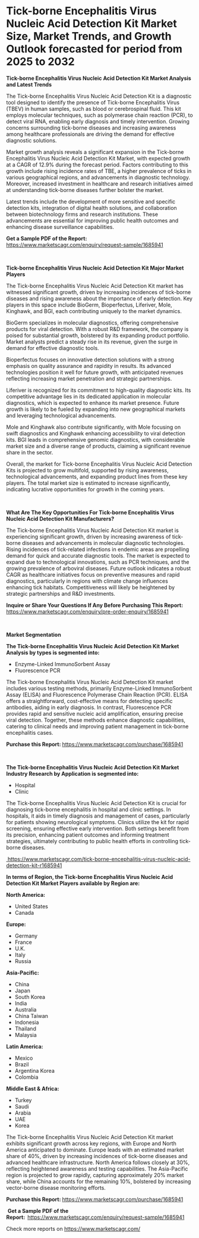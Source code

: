 <p><h1>Tick-borne Encephalitis Virus Nucleic Acid Detection Kit Market Size, Market Trends, and Growth Outlook forecasted for period from 2025 to 2032</h1></p><p><strong>Tick-borne Encephalitis Virus Nucleic Acid Detection Kit Market Analysis and Latest Trends</strong></p>
<p><p>The Tick-borne Encephalitis Virus Nucleic Acid Detection Kit is a diagnostic tool designed to identify the presence of Tick-borne Encephalitis Virus (TBEV) in human samples, such as blood or cerebrospinal fluid. This kit employs molecular techniques, such as polymerase chain reaction (PCR), to detect viral RNA, enabling early diagnosis and timely intervention. Growing concerns surrounding tick-borne diseases and increasing awareness among healthcare professionals are driving the demand for effective diagnostic solutions.</p><p>Market growth analysis reveals a significant expansion in the Tick-borne Encephalitis Virus Nucleic Acid Detection Kit Market, with expected growth at a CAGR of 12.9% during the forecast period. Factors contributing to this growth include rising incidence rates of TBE, a higher prevalence of ticks in various geographical regions, and advancements in diagnostic technology. Moreover, increased investment in healthcare and research initiatives aimed at understanding tick-borne diseases further bolster the market.</p><p>Latest trends include the development of more sensitive and specific detection kits, integration of digital health solutions, and collaboration between biotechnology firms and research institutions. These advancements are essential for improving public health outcomes and enhancing disease surveillance capabilities.</p></p>
<p><strong>Get a Sample PDF of the Report:&nbsp;</strong> <a href="https://www.marketscagr.com/enquiry/request-sample/1685941?utm_campaign=3266&utm_medium=2&utm_source=Github&utm_content=ia&utm_term=24032025&utm_id=tick-borne-encephalitis-virus-nucleic-acid-detection-kit">https://www.marketscagr.com/enquiry/request-sample/1685941</a></p>
<p>&nbsp;</p>
<p><strong>Tick-borne Encephalitis Virus Nucleic Acid Detection Kit Major Market Players</strong></p>
<p><p>The Tick-borne Encephalitis Virus Nucleic Acid Detection Kit market has witnessed significant growth, driven by increasing incidences of tick-borne diseases and rising awareness about the importance of early detection. Key players in this space include BioGerm, Bioperfectus, Liferiver, Mole, Kinghawk, and BGI, each contributing uniquely to the market dynamics.</p><p>BioGerm specializes in molecular diagnostics, offering comprehensive products for viral detection. With a robust R&D framework, the company is poised for substantial growth, bolstered by its expanding product portfolio. Market analysts predict a steady rise in its revenue, given the surge in demand for effective diagnostic tools.</p><p>Bioperfectus focuses on innovative detection solutions with a strong emphasis on quality assurance and rapidity in results. Its advanced technologies position it well for future growth, with anticipated revenues reflecting increasing market penetration and strategic partnerships.</p><p>Liferiver is recognized for its commitment to high-quality diagnostic kits. Its competitive advantage lies in its dedicated application in molecular diagnostics, which is expected to enhance its market presence. Future growth is likely to be fueled by expanding into new geographical markets and leveraging technological advancements.</p><p>Mole and Kinghawk also contribute significantly, with Mole focusing on swift diagnostics and Kinghawk enhancing accessibility to viral detection kits. BGI leads in comprehensive genomic diagnostics, with considerable market size and a diverse range of products, claiming a significant revenue share in the sector.</p><p>Overall, the market for Tick-borne Encephalitis Virus Nucleic Acid Detection Kits is projected to grow multifold, supported by rising awareness, technological advancements, and expanding product lines from these key players. The total market size is estimated to increase significantly, indicating lucrative opportunities for growth in the coming years.</p></p>
<p>&nbsp;</p>
<p><strong>What Are The Key Opportunities For Tick-borne Encephalitis Virus Nucleic Acid Detection Kit Manufacturers?</strong></p>
<p><p>The Tick-borne Encephalitis Virus Nucleic Acid Detection Kit market is experiencing significant growth, driven by increasing awareness of tick-borne diseases and advancements in molecular diagnostic technologies. Rising incidences of tick-related infections in endemic areas are propelling demand for quick and accurate diagnostic tools. The market is expected to expand due to technological innovations, such as PCR techniques, and the growing prevalence of arboviral diseases. Future outlook indicates a robust CAGR as healthcare initiatives focus on preventive measures and rapid diagnostics, particularly in regions with climate change influences enhancing tick habitats. Competitiveness will likely be heightened by strategic partnerships and R&D investments.</p></p>
<p><strong>Inquire or Share Your Questions If Any Before Purchasing This Report:</strong> <a href="https://www.marketscagr.com/enquiry/pre-order-enquiry/1685941?utm_campaign=3266&utm_medium=2&utm_source=Github&utm_content=ia&utm_term=24032025&utm_id=tick-borne-encephalitis-virus-nucleic-acid-detection-kit">https://www.marketscagr.com/enquiry/pre-order-enquiry/1685941</a></p>
<p>&nbsp;</p>
<p><strong>Market Segmentation</strong></p>
<p><strong>The Tick-borne Encephalitis Virus Nucleic Acid Detection Kit Market Analysis by types is segmented into:</strong></p>
<p><ul><li>Enzyme-Linked ImmunoSorbent Assay</li><li>Fluorescence PCR</li></ul></p>
<p><p>The Tick-borne Encephalitis Virus Nucleic Acid Detection Kit market includes various testing methods, primarily Enzyme-Linked ImmunoSorbent Assay (ELISA) and Fluorescence Polymerase Chain Reaction (PCR). ELISA offers a straightforward, cost-effective means for detecting specific antibodies, aiding in early diagnosis. In contrast, Fluorescence PCR provides rapid and sensitive nucleic acid amplification, ensuring precise viral detection. Together, these methods enhance diagnostic capabilities, catering to clinical needs and improving patient management in tick-borne encephalitis cases.</p></p>
<p><strong>Purchase this Report:&nbsp;</strong><a href="https://www.marketscagr.com/purchase/1685941?utm_campaign=3266&utm_medium=2&utm_source=Github&utm_content=ia&utm_term=24032025&utm_id=tick-borne-encephalitis-virus-nucleic-acid-detection-kit">https://www.marketscagr.com/purchase/1685941</a></p>
<p>&nbsp;</p>
<p><strong>The Tick-borne Encephalitis Virus Nucleic Acid Detection Kit Market Industry Research by Application is segmented into:</strong></p>
<p><ul><li>Hospital</li><li>Clinic</li></ul></p>
<p><p>The Tick-borne Encephalitis Virus Nucleic Acid Detection Kit is crucial for diagnosing tick-borne encephalitis in hospital and clinic settings. In hospitals, it aids in timely diagnosis and management of cases, particularly for patients showing neurological symptoms. Clinics utilize the kit for rapid screening, ensuring effective early intervention. Both settings benefit from its precision, enhancing patient outcomes and informing treatment strategies, ultimately contributing to public health efforts in controlling tick-borne diseases.</p></p>
<p><a href="https://www.marketscagr.com/tick-borne-encephalitis-virus-nucleic-acid-detection-kit-r1685941?utm_campaign=3266&utm_medium=2&utm_source=Github&utm_content=ia&utm_term=24032025&utm_id=tick-borne-encephalitis-virus-nucleic-acid-detection-kit">&nbsp;https://www.marketscagr.com/tick-borne-encephalitis-virus-nucleic-acid-detection-kit-r1685941</a></p>
<p><strong>In terms of Region, the Tick-borne Encephalitis Virus Nucleic Acid Detection Kit Market Players available by Region are:</strong></p>
<p>
    <p> <strong> North America: </strong>
        <ul>
            <li>United States</li>
            <li>Canada</li>
        </ul>
        </p> 
    <p> <strong> Europe: </strong>
        <ul>
            <li>Germany</li>
            <li>France</li>
            <li>U.K.</li>
            <li>Italy</li>
            <li>Russia</li>
        </ul>
        </p> 
    <p> <strong> Asia-Pacific: </strong>
        <ul>
            <li>China</li>
            <li>Japan</li>
            <li>South Korea</li>
            <li>India</li>
            <li>Australia</li>
            <li>China Taiwan</li>
            <li>Indonesia</li>
            <li>Thailand</li>
            <li>Malaysia</li>
        </ul>
        </p> 
    <p> <strong> Latin America: </strong>
        <ul>
            <li>Mexico</li>
            <li>Brazil</li>
            <li>Argentina Korea</li>
            <li>Colombia</li>
        </ul>
        </p> 
    <p> <strong> Middle East & Africa: </strong>
        <ul>
            <li>Turkey</li>
            <li>Saudi</li>
            <li>Arabia</li>
            <li>UAE</li>
            <li>Korea</li>
        </ul>
    </p>
    </p>
<p><p>The Tick-borne Encephalitis Virus Nucleic Acid Detection Kit market exhibits significant growth across key regions, with Europe and North America anticipated to dominate. Europe leads with an estimated market share of 40%, driven by increasing incidences of tick-borne diseases and advanced healthcare infrastructure. North America follows closely at 30%, reflecting heightened awareness and testing capabilities. The Asia-Pacific region is projected to grow rapidly, capturing approximately 20% market share, while China accounts for the remaining 10%, bolstered by increasing vector-borne disease monitoring efforts.</p></p>
<p><strong>Purchase this Report: </strong><a href="https://www.marketscagr.com/purchase/1685941?utm_campaign=3266&utm_medium=2&utm_source=Github&utm_content=ia&utm_term=24032025&utm_id=tick-borne-encephalitis-virus-nucleic-acid-detection-kit">https://www.marketscagr.com/purchase/1685941</a></p>
<p>&nbsp;<strong>Get a Sample PDF of the Report:&nbsp;&nbsp;</strong><a href="https://www.marketscagr.com/enquiry/request-sample/1685941?utm_campaign=3266&utm_medium=2&utm_source=Github&utm_content=ia&utm_term=24032025&utm_id=tick-borne-encephalitis-virus-nucleic-acid-detection-kit">https://www.marketscagr.com/enquiry/request-sample/1685941</a></p>
<p><strong></strong></p>
<p>Check more reports on <a href="https://www.marketscagr.com/?utm_campaign=3266&utm_medium=2&utm_source=Github&utm_content=ia&utm_term=24032025&utm_id=tick-borne-encephalitis-virus-nucleic-acid-detection-kit">https://www.marketscagr.com/</a></p>